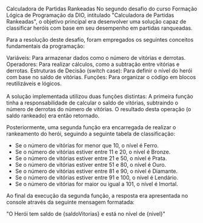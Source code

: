 Calculadora de Partidas Rankeadas
No segundo desafio do curso Formação Lógica de Programação da DIO, intitulado "Calculadora de Partidas Rankeadas", o objetivo principal era desenvolver uma solução capaz de classificar heróis com base em seu desempenho em partidas ranqueadas.

Para a resolução deste desafio, foram empregados os seguintes conceitos fundamentais da programação:

Variáveis: Para armazenar dados como o número de vitórias e derrotas.
Operadores: Para realizar cálculos, como a subtração entre vitórias e derrotas.
Estruturas de Decisão (switch case): Para definir o nível do herói com base no saldo de vitórias.
Funções: Para organizar o código em blocos reutilizáveis e lógicos.
<br><br>
A solução implementada utilizou duas funções distintas:
A primeira função tinha a responsabilidade de calcular o saldo de vitórias, subtraindo o número de derrotas do número de vitórias. O resultado desta operação (o saldo rankeado) era então retornado.

Posteriormente, uma segunda função era encarregada de realizar o rankeamento do herói, seguindo a seguinte tabela de classificação:
<ul>
  <li>Se o número de vitórias for menor que 10, o nível é Ferro.</li>
  <li>Se o número de vitórias estiver entre 11 e 20, o nível é Bronze.</li>
  <li>Se o número de vitórias estiver entre 21 e 50, o nível é Prata.</li>
  <li>Se o número de vitórias estiver entre 51 e 80, o nível é Ouro.</li>
  <li>Se o número de vitórias estiver entre 81 e 90, o nível é Diamante.</li>
  <li>Se o número de vitórias estiver entre 91 e 100, o nível é Lendário.</li>
  <li>Se o número de vitórias for maior ou igual a 101, o nível é Imortal.</li>
</ul>
Ao final da execução da segunda função, a resposta era apresentada no console através da seguinte mensagem formatada:

"O Herói tem saldo de {saldoVitorias} e está no nível de {nivel}"
